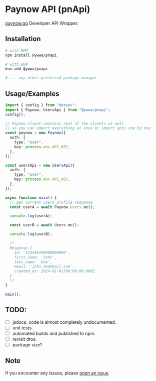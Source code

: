 # Paynow API (pnApi)

[paynow.gg](https://paynow.gg) Developer API Wrapper.

## Installation

```bash
# with NPM
npm install @ywwa/pnapi

# with BUN
bun add @ywwa/pnapi

# ... any other preferred package manager.
```

## Usage/Examples

```typescript
import { config } from "dotenv";
import { Paynow, UsersApi } from "@ywwa/pnapi";
config();

// Paynow client contains rest of the clients as well
// so you can import everything at once or import apis one by one
const paynow = new Paynow({
  auth: {
    type: "user",
    key: process.env.API_KEY,
  },
});

const usersApi = new UsersApi({
  auth: {
    type: "user",
    key: process.env.API_KEY,
  },
});

async function main() {
  // get current users profile response
  const userA = await Paynow.Users.me();

  console.log(userA);

  const userB = await Users.me();

  console.log(userB);

  /*
  Response {
    id: '123456789000000000',
    first_name: 'John',
    last_name: 'Doe',
    email: 'john.doe@mail.com',
    created_at: 2024-01-01T00:00:00.000Z
  }
  */
}

main();
```

## TODO:

- [ ] jsdocs. code is almost completely undocumented.
- [ ] unit tests.
- [ ] automated builds and published to npm.
- [ ] revisit dtos.
- [ ] package size?

## Note

If you encounter any issues, please [open an issue](https://github.com/ywwa/pnapi/issues).
